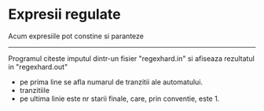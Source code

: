# Expresii regulate
Acum expresiile pot constine si paranteze
___
Programul citeste imputul dintr-un fisier "regexhard.in" si afiseaza rezultatul in "regexhard.out"
* pe prima line se afla numarul de tranzitii ale automatului.
* tranzitiile
* pe ultima linie este nr starii finale, care, prin conventie, este 1.
